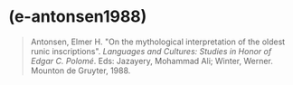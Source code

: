# (e-antonsen1988)
> Antonsen, Elmer H. "On the mythological interpretation of the oldest runic inscriptions". *Languages and Cultures: Studies in Honor of Edgar C. Polomé*. Eds: Jazayery, Mohammad Ali; Winter, Werner. Mounton de Gruyter, 1988.